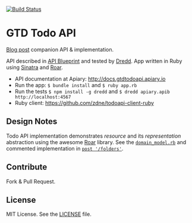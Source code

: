 [![Build Status](https://travis-ci.org/zdne/todoapi.png?branch=master)](https://travis-ci.org/zdne/todoapi)
# GTD Todo API
[Blog post][] companion API & implementation. 

API described in [API Blueprint][] and tested by [Dredd][]. App written in Ruby using [Sinatra][] and [Roar][].

- API documentation at Apiary: <http://docs.gtdtodoapi.apiary.io>
- Run the app: `$ bundle install` and `$ ruby app.rb`
- Run the tests `$ npm install -g dredd` and `$ dredd apiary.apib http://localhost:4567`
- Ruby client: <https://github.com/zdne/todoapi-client-ruby>

## Design Notes
Todo API implementation demonstrates _resource_ and its _representation_ abstraction using the awesome [Roar][] library. See the [`domain_model.rb`](domain_model.rb) and commented implementation in [`post '/folders'`](app.rb#L28).

## Contribute
Fork & Pull Request.

## License
MIT License. See the [LICENSE](LICENSE) file.

[API Blueprint]: http://apiblueprint.org
[Blog post]: http://blog.apiary.io/2014/03/06/Surfing-API/
[Dredd]: https://github.com/apiaryio/dredd
[Sinatra]: http://www.sinatrarb.com
[Roar]: https://github.com/apotonick/roar